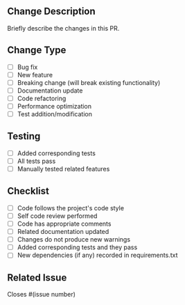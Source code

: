 ## Change Description
Briefly describe the changes in this PR.

## Change Type
- [ ] Bug fix
- [ ] New feature
- [ ] Breaking change (will break existing functionality)
- [ ] Documentation update
- [ ] Code refactoring
- [ ] Performance optimization
- [ ] Test addition/modification

## Testing
- [ ] Added corresponding tests
- [ ] All tests pass
- [ ] Manually tested related features

## Checklist
- [ ] Code follows the project's code style
- [ ] Self code review performed
- [ ] Code has appropriate comments
- [ ] Related documentation updated
- [ ] Changes do not produce new warnings
- [ ] Added corresponding tests and they pass
- [ ] New dependencies (if any) recorded in requirements.txt

## Related Issue
Closes #(issue number)

